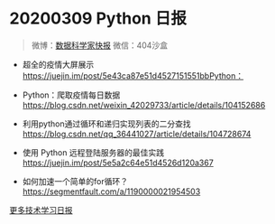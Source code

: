 # 20200309 Python 日报
> 微博：[数据科学家快报](https://www.weibo.com/wukehao)
> 微信：404沙盒

- 超全的疫情大屏展示 https://juejin.im/post/5e43ca87e51d4527151551bbPython：

- Python：爬取疫情每日数据 https://blog.csdn.net/weixin_42029733/article/details/104152686

- 利用python通过循环和递归实现列表的二分查找 https://blog.csdn.net/qq_36441027/article/details/104728674

- 使用 Python 远程登陆服务器的最佳实践 https://juejin.im/post/5e5a2c64e51d4526d120a367

- 如何加速一个简单的for循环？ https://segmentfault.com/a/1190000021954503

[更多技术学习日报](https://github.com/KehaoWu/dailypython)